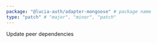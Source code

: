 ```yaml
---
package: "@lucia-auth/adapter-mongoose" # package name
type: "patch" # "major", "minor", "patch"
---
```


Update peer dependencies
